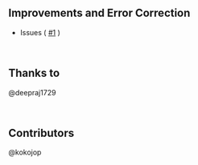 ## Improvements and Error Correction
- Issues ( [#1](https://github.com/kokojop/XFFF/issues/1) )

<br>

## Thanks to
@deepraj1729

<br>

## Contributors
@kokojop
